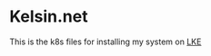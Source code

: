# Kelsin.net

This is the k8s files for installing my system on
[LKE](https://www.linode.com/products/kubernetes/)
